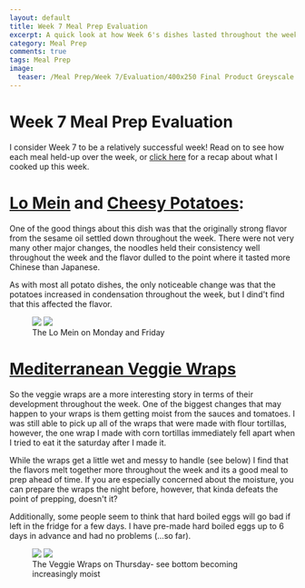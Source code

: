 ```yaml
---
layout: default
title: Week 7 Meal Prep Evaluation
excerpt: A quick look at how Week 6's dishes lasted throughout the week
category: Meal Prep
comments: true
tags: Meal Prep
image:
  teaser: /Meal Prep/Week 7/Evaluation/400x250 Final Product Greyscale.png
---
```

# Week 7 Meal Prep Evaluation

I consider Week 7 to be a relatively successful week! Read on to see how each meal held-up over the week, or [click here](http://underwriteyourlife.com/meal%20prep/Week7/) for a recap about what I cooked up this week. 

# [Lo Mein](http://underwriteyourlife.com/recipe/LoMein/) and [Cheesy Potatoes](http://underwriteyourlife.com/recipe/CheesyPotatoes/):

One of the good things about this dish was that the originally strong flavor from the sesame oil settled down throughout the week. There were not very many other major changes, the noodles held their consistency well throughout the week and the flavor dulled to the point where it tasted more Chinese than Japanese. 

As with most all potato dishes, the only noticeable change was that the potatoes increased in condensation throughout the week, but I dind't find that this affected the flavor. 

<figure class="half">
  <img src="{{ site.url }}/images/Meal Prep/Week 7/Evaluation/Monday Lo Mein.jpg">
  <img src="{{ site.url }}/images/Meal Prep/Week 7/Evaluation/Wednesday Lo Mein.jpg">
	<figcaption>The Lo Mein on Monday and Friday </figcaption>
</figure>

# [Mediterranean Veggie Wraps](http://underwriteyourlife.com/recipe/MediterraneanVeggieWraps/) 

So the veggie wraps are a more interesting story in terms of their development throughout the week. One of the biggest changes that may happen to your wraps is them getting moist from the sauces and tomatoes. I was still able to pick up all of the wraps that were made with flour tortillas, however, the one wrap I made with corn tortillas immediately fell apart when I tried to eat it the saturday after I made it. 

While the wraps get a little wet and messy to handle (see below) I find that the flavors melt together more throughout the week and its a good meal to prep ahead of time. If you are especially concerned about the moisture, you can prepare the wraps the night before, however, that kinda defeats the point of prepping, doesn't it?

Additionally, some people seem to think that hard boiled eggs will go bad if left in the fridge for a few days. I have pre-made hard boiled eggs up to 6 days in advance and had no problems (...so far). 

<figure class="half">
  <img src="{{ site.url }}/images/Meal Prep/Week 7/Evaluation/Tuesday Wrap.jpg">
  <img src="{{ site.url }}/images/Meal Prep/Week 7/Evaluation/Half Eaten Wrap.jpg">
	<figcaption> The Veggie Wraps on Thursday- see bottom becoming increasingly moist </figcaption>
</figure>
